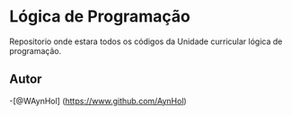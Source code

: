# Lógica de Programação
Repositorio onde estara todos os códigos da Unidade curricular lógica de programação.

## Autor
-[@WAynHol]
(https://www.github.com/AynHol)